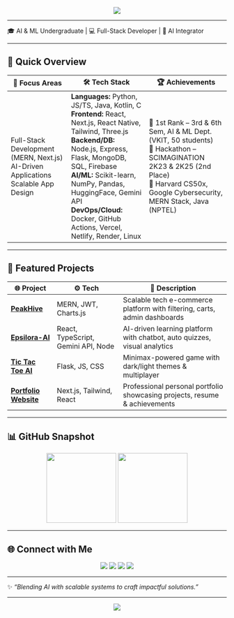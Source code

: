 <!-- Banner -->
<p align="center">
  <img src="https://capsule-render.vercel.app/api?type=waving&color=0:1E90FF,100:00BFFF&height=150&section=header&text=Hi%20👋%20I'm%20Chaman%20S&fontSize=40&fontColor=ffffff&animation=fadeIn" />
</p>

---
🎓 AI & ML Undergraduate | 💻 Full-Stack Developer | 🤖 AI Integrator  

---

## 📌 Quick Overview  
| 🎯 Focus Areas | 🛠️ Tech Stack | 🏆 Achievements |
|---------------|---------------|----------------|
| Full-Stack Development (MERN, Next.js) <br> AI-Driven Applications <br> Scalable App Design | **Languages:** Python, JS/TS, Java, Kotlin, C <br> **Frontend:** React, Next.js, React Native, Tailwind, Three.js <br> **Backend/DB:** Node.js, Express, Flask, MongoDB, SQL, Firebase <br> **AI/ML:** Scikit-learn, NumPy, Pandas, HuggingFace, Gemini API <br> **DevOps/Cloud:** Docker, GitHub Actions, Vercel, Netlify, Render, Linux | 🥇 1st Rank – 3rd & 6th Sem, AI & ML Dept. (VKIT, 50 students) <br> 🥈 Hackathon – SCIMAGINATION 2K23 & 2K25 (2nd Place) <br> 📜 Harvard CS50x, Google Cybersecurity, MERN Stack, Java (NPTEL) |

---

## 🚀 Featured Projects
| 🌐 Project | ⚙️ Tech | 📖 Description |
|------------|---------|----------------|
| [**PeakHive**](https://peakhive.vercel.app/) | MERN, JWT, Charts.js | Scalable tech e-commerce platform with filtering, carts, admin dashboards |
| [**Epsilora-AI**](http://epsilora.vercel.app/) | React, TypeScript, Gemini API, Node | AI-driven learning platform with chatbot, auto quizzes, visual analytics |
| [**Tic Tac Toe AI**](https://tictactoe-ai-chammy.vercel.app/) | Flask, JS, CSS | Minimax-powered game with dark/light themes & multiplayer |
| [**Portfolio Website**](https://portfolio-chaman.vercel.app/) <br> | Next.js, Tailwind, React | Professional personal portfolio showcasing projects, resume & achievements |

---

## 📊 GitHub Snapshot  
<p align="center">
  <img src="https://github-readme-stats.vercel.app/api?username=chaman2003&show_icons=true&theme=radical&rank_icon=github&hide_border=true" height="160" />
  <img src="https://github-readme-stats.vercel.app/api/top-langs/?username=chaman2003&layout=compact&theme=radical&hide_border=true" height="160" />
</p>

---

## 🌐 Connect with Me  
<p align="center">
  <a href="https://linkedin.com/in/chaman2003"><img src="https://img.shields.io/badge/LinkedIn-0A66C2?logo=linkedin&logoColor=white&style=for-the-badge"></a>
  <a href="https://github.com/chaman2003"><img src="https://img.shields.io/badge/GitHub-000?logo=github&logoColor=white&style=for-the-badge"></a>
  <a href="mailto:chamans7952@gmail.com"><img src="https://img.shields.io/badge/Email-D14836?logo=gmail&logoColor=white&style=for-the-badge"></a>
  <a href="https://portfolio-chaman.vercel.app/"><img src="https://img.shields.io/badge/Portfolio-FF7139?logo=firefox&logoColor=white&style=for-the-badge"></a>
</p>

---

✨ *“Blending AI with scalable systems to craft impactful solutions.”*

---

<!-- Footer Banner -->
<p align="center">
  <img src="https://capsule-render.vercel.app/api?type=waving&color=0:1E90FF,100:00BFFF&height=100&section=footer"/>
</p>
